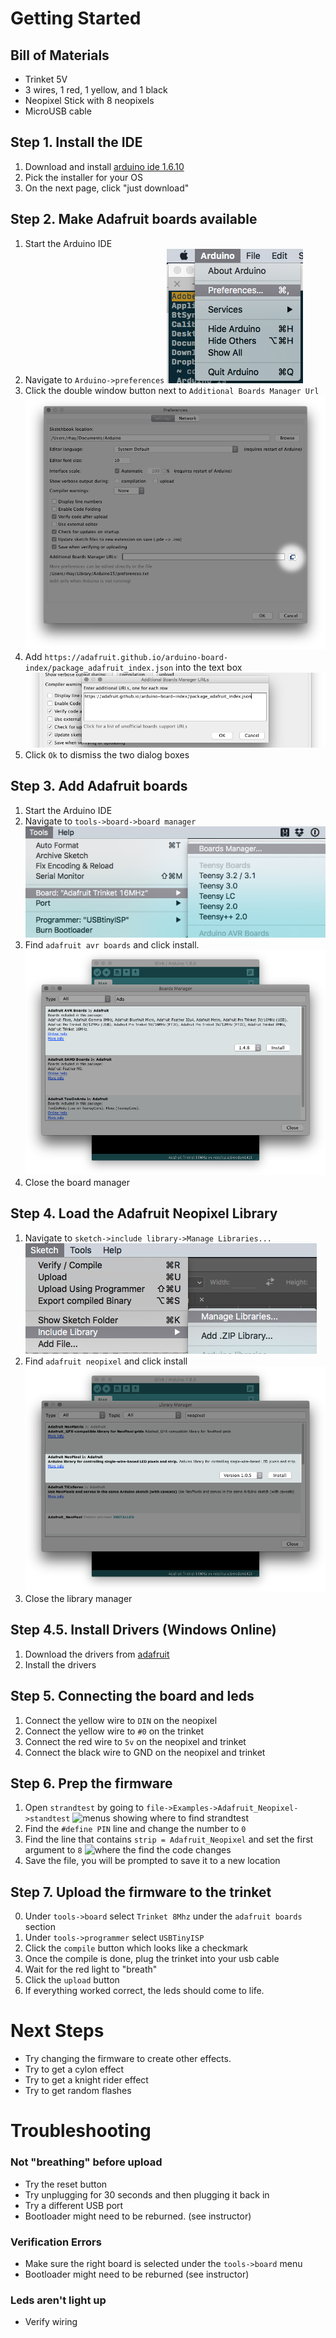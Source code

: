 # Getting Started

## Bill of Materials

* Trinket 5V
* 3 wires, 1 red, 1 yellow, and 1 black
* Neopixel Stick with 8 neopixels
* MicroUSB cable

## Step 1. Install the IDE

1. Download and install [arduino ide 1.6.10](https://www.arduino.cc/en/Main/Software)
2. Pick the installer for your OS
3. On the next page, click "just download"

## Step 2. Make Adafruit boards available

1. Start the Arduino IDE
2. Navigate to `Arduino->preferences`
   ![menus to navigate to preferences](https://raw.githubusercontent.com/stainlessio/intro-to-neopixels/master/images/preferences.png)
3. Click the double window button next to `Additional Boards Manager Url`
   ![preferences dialog box](https://raw.githubusercontent.com/stainlessio/intro-to-neopixels/master/images/preferences-dialog.png)
4. Add `https://adafruit.github.io/arduino-board-index/package_adafruit_index.json` into the text box
   ![additional boards url](https://raw.githubusercontent.com/stainlessio/intro-to-neopixels/master/images/board-url.png)
5. Click `Ok` to dismiss the two dialog boxes

## Step 3. Add Adafruit boards

1. Start the Arduino IDE
2. Navigate to `tools->board->board manager`
   ![menus to navigate to board manager](https://raw.githubusercontent.com/stainlessio/intro-to-neopixels/master/images/board-manager.png)
3. Find `adafruit avr boards` and click install.
   ![board manager with adafruit avr boards](https://raw.githubusercontent.com/stainlessio/intro-to-neopixels/master/images/add-boards.png)
4. Close the board manager

## Step 4. Load the Adafruit Neopixel Library

1. Navigate to `sketch->include library->Manage Libraries...`
   ![menus to navigate to library manager](https://raw.githubusercontent.com/stainlessio/intro-to-neopixels/master/images/library-manager.png)
2. Find `adafruit neopixel` and click install
   ![library manager with adafruit neopixel library](https://raw.githubusercontent.com/stainlessio/intro-to-neopixels/master/images/load-library.png)
3. Close the library manager

## Step 4.5. Install Drivers (Windows Online)

1. Download the drivers from [adafruit](http://bit.ly/2ac9S3m)
2. Install the drivers

## Step 5. Connecting the board and leds

1. Connect the yellow wire to `DIN` on the neopixel
2. Connect the yellow wire to `#0` on the trinket
3. Connect the red wire to `5v` on the neopixel and trinket
5. Connect the black wire to GND on the neopixel and trinket

## Step 6. Prep the firmware

1. Open `strandtest` by going to `file->Examples->Adafruit_Neopixel->standtest`
   ![menus showing where to find strandtest](https://raw.githubusercontent.com/stainlessio/intro-to-neopixels/master/images/standtest.png)
2. Find the `#define PIN` line and change the number to `0`
3. Find the line that contains `strip = Adafruit_Neopixel` and set the first argument to `8`
   ![where the find the code changes](https://raw.githubusercontent.com/stainlessio/intro-to-neopixels/master/images/code-changes.png)
4. Save the file, you will be prompted to save it to a new location

## Step 7. Upload the firmware to the trinket

0. Under `tools->board` select `Trinket 8Mhz` under the `adafruit boards` section
1. Under `tools->programmer` select `USBTinyISP`
1. Click the `compile` button which looks like a checkmark
2. Once the compile is done, plug the trinket into your usb cable
3. Wait for the red light to "breath"
4. Click the `upload` button
5. If everything worked correct, the leds should come to life.

# Next Steps

* Try changing the firmware to create other effects.
* Try to get a cylon effect
* Try to get a knight rider effect
* Try to get random flashes

# Troubleshooting

### Not "breathing" before upload

* Try the reset button
* Try unplugging for 30 seconds and then plugging it back in
* Try a different USB port
* Bootloader might need to be reburned.  (see instructor)

### Verification Errors

* Make sure the right board is selected under the `tools->board` menu
* Bootloader might need to be reburned (see instructor)

### Leds aren't light up

* Verify wiring
